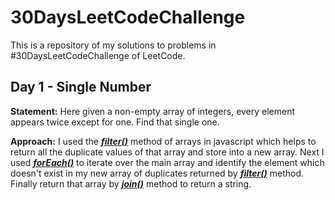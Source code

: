 # 30DaysLeetCodeChallenge
This is a repository of my solutions to problems in #30DaysLeetCodeChallenge of LeetCode.

## Day 1 - Single Number
**Statement:** Here given a non-empty array of integers, every element appears twice except for one. Find that single one.

**Approach:** I used the 
[***filter()***](https://developer.mozilla.org/en-US/docs/Web/JavaScript/Reference/Global_Objects/Array/filter) method of arrays in javascript which helps to return all the duplicate values of that array and store into a new array. Next I used [***forEach()***](https://developer.mozilla.org/en-US/docs/Web/JavaScript/Reference/Global_Objects/Array/forEach) to iterate over the main array and identify the element which doesn't exist in my new array of duplicates returned by [***filter()***](https://developer.mozilla.org/en-US/docs/Web/JavaScript/Reference/Global_Objects/Array/filter) method. Finally return that array by [***join()***](https://developer.mozilla.org/en-US/docs/Web/JavaScript/Reference/Global_Objects/Array/join) method to return a string.
